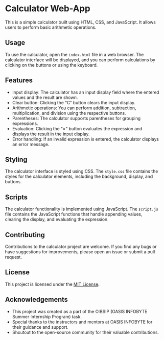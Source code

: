 # Calculator Web-App

This is a simple calculator built using HTML, CSS, and JavaScript. It allows users to perform basic arithmetic operations.

## Usage

To use the calculator, open the `index.html` file in a web browser. The calculator interface will be displayed, and you can perform calculations by clicking on the buttons or using the keyboard.

## Features

- Input display: The calculator has an input display field where the entered values and the result are shown.
- Clear button: Clicking the "C" button clears the input display.
- Arithmetic operations: You can perform addition, subtraction, multiplication, and division using the respective buttons.
- Parentheses: The calculator supports parentheses for grouping expressions.
- Evaluation: Clicking the "=" button evaluates the expression and displays the result in the input display.
- Error handling: If an invalid expression is entered, the calculator displays an error message.

## Styling

The calculator interface is styled using CSS. The `style.css` file contains the styles for the calculator elements, including the background, display, and buttons.

## Scripts

The calculator functionality is implemented using JavaScript. The `script.js` file contains the JavaScript functions that handle appending values, clearing the display, and evaluating the expression.

## Contributing

Contributions to the calculator project are welcome. If you find any bugs or have suggestions for improvements, please open an issue or submit a pull request.

## License

This project is licensed under the [MIT License](LICENSE).

## Acknowledgements

- This project was created as a part of the OIBSIP (OASIS INFOBYTE Summer Internship Program) task.
- Special thanks to the instructors and mentors at OASIS INFOBYTE for their guidance and support.
- Shoutout to the open-source community for their valuable contributions.

